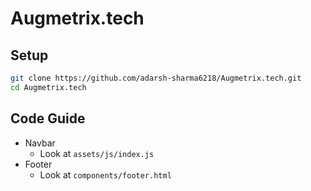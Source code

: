 # Augmetrix.tech

## Setup

```sh
git clone https://github.com/adarsh-sharma6218/Augmetrix.tech.git
cd Augmetrix.tech
```

## Code Guide

- Navbar
  - Look at `assets/js/index.js`
- Footer
  - Look at `components/footer.html`

